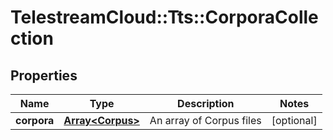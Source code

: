 # TelestreamCloud::Tts::CorporaCollection

## Properties
Name | Type | Description | Notes
------------ | ------------- | ------------- | -------------
**corpora** | [**Array&lt;Corpus&gt;**](Corpus.md) | An array of Corpus files | [optional] 


